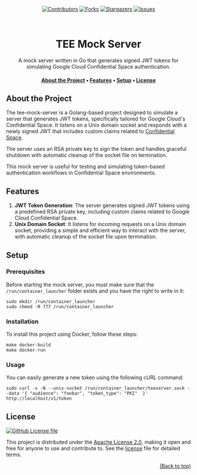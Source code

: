 <a name="readme-top"></a>
<p align="center">
        <a href="https://github.com/thibauult/tee-mock-server/graphs/contributors"><img src="https://img.shields.io/github/contributors/thibauult/tee-mock-server.svg?style=for-the-badge" alt="Contributors"></a>
        <a href="https://github.com/thibauult/tee-mock-server/network/members"><img src="https://img.shields.io/github/forks/thibauult/tee-mock-server.svg?style=for-the-badge" alt="Forks"></a>
        <a href="https://github.com/thibauult/tee-mock-server/stargazers"><img src="https://img.shields.io/github/stars/thibauult/tee-mock-server.svg?style=for-the-badge" alt="Stargazers"></a>
        <a href="https://github.com/thibauult/tee-mock-server/issues"><img src="https://img.shields.io/github/issues/thibauult/tee-mock-server.svg?style=for-the-badge" alt="Issues"></a></p><br/>
<div align="center">

# TEE Mock Server

A mock server written in Go that generates signed JWT tokens for simulating Google Cloud Confidential Space authentication.

<h4>
    <a href="#about-the-project">About the Project</a> • <a href="#features">Features</a> • <a href="#-setup">️Setup</a> • <a href="#license">License</a>
</h4>
</div>

## About the Project

The tee-mock-server is a Golang-based project designed to simulate a server that generates JWT tokens, 
specifically tailored for Google Cloud's Confidential Space. 
It listens on a Unix domain socket and responds with a newly signed JWT that includes custom claims related 
to [Confidential Space](https://cloud.google.com/confidential-computing/confidential-space/docs/reference/token-claims). 

The server uses an RSA private key to sign the token and handles graceful shutdown with automatic cleanup of 
the socket file on termination. 

This mock server is useful for testing and simulating token-based authentication workflows in Confidential Space environments.

## Features

1. **JWT Token Generation**: The server generates signed JWT tokens using a predefined RSA private key, including custom claims related to Google Cloud Confidential Space.
2. **Unix Domain Socket**: It listens for incoming requests on a Unix domain socket, providing a simple and efficient way to interact with the server, with automatic cleanup of the socket file upon termination.

## ️Setup

### Prerequisites
Before starting the mock server, you must make sure that the `/run/container_launcher` folder exists and you have the 
right to write in it: 
```shell
sudo mkdir /run/container_launcher
sudo chmod -R 777 /run/container_launcher 
```

### Installation
To install this project using Docker, follow these steps:
```shell
make docker-build
make docker-run
```

### Usage
You can easily generate a new token using the following cURL command: 
```shell
sudo curl -s -N --unix-socket /run/container_launcher/teeserver.sock --data '{ "audience": "foobar", "token_type": "PKI"  }' http://localhost/v1/token
```

## License
[![GitHub License file](https://img.shields.io/github/license/thibauult/tee-mock-server)](https://github.com/thibauult/tee-mock-server/blob/main/LICENSE)

This project is distributed under the [Apache License 2.0](http://www.apache.org/licenses/),
making it open and free for anyone to use and contribute to.
See the [license](./LICENSE) file for detailed terms.

<p align="right"><a href="#readme-top">(Back to top)</a></p>
